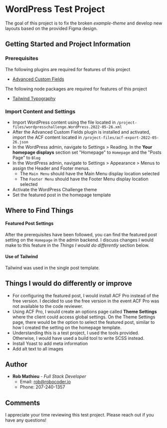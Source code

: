 # WordPress Test Project
The goal of this project is to fix the broken *example-theme* and develop new layouts based on the provided Figma design.

## Getting Started and Project Information

### Prerequisites
The following plugins are required for features of this project
- [Advanced Custom Fields](https://www.advancedcustomfields.com/)

The following node packages are required for features of this project
- [Tailwind Typography](https://tailwindcss.com/docs/typography-plugin)

### Import Content and Settings
- Import WordPress content using the file located in `/project-files/wordpresschallenge.WordPress.2022-05-26.xml`
- After the Advanced Custom Fields plugin is installed and activated, import the ACF content located in `/project-files/acf-export-2022-05-26.json`
- In the WordPress admin, navigate to Settings > Reading. In the **Your homepage displays** section set "Homepage" to `Homepage` and the "Posts Page" to `Blog`
- In the WordPress admin, navigate to Settings > Appearance > Menus to assign the Header and Footer menus.
    - The `Main Menu` should have the Main Menu display location selected
    - The `Footer Menu` should have the Footer Menu display location selected
- Activate the WordPress Challenge theme
- Set the featured post in the homepage template

## Where to Find Things
#### Featured Post Settings
After the prerequisites have been followed, you can find the featured post setting on the `Homepage` in the admin backend. I discuss changes I would make to this feature in the *Things I would do differently* section below.

#### Use of Tailwind
Tailwind was used in the single post template.

## Things I would do differently or improve
- For configuring the featured post, I would install ACF Pro instead of the free version. I decided to use the free version in the event ACF Pro was not available to the code reviewer.
- Using ACF Pro, I would create an options page called **Theme Settings** where the client could access global settings. On the Theme Settings page, there would be the option to select the featured post, similar to how I created the setting on the homepage template.
- Understanding this is a test project, I used the tools provided. Otherwise, I would have used a build tool to write SCSS instead.
- Install Yoast to add meta information
- Add alt text to all images

## Author
- **Rob Mathieu** - *Full Stack Developer*
    - Email: rob@robocoder.io
    - Phone: 207-240-1357

## Comments
I appreciate your time reviewing this test project. Please reach out if you have any questions!